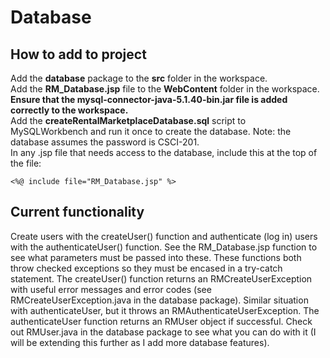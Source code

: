 # Database

## How to add to project
Add the **database** package to the **src** folder in the workspace.<br />
Add the **RM_Database.jsp** file to the **WebContent** folder in the workspace.<br />
**Ensure that the mysql-connector-java-5.1.40-bin.jar file is added correctly to the workspace.**<br />
Add the **createRentalMarketplaceDatabase.sql** script to MySQLWorkbench and run it once to create the database. Note: the database assumes the password is CSCI-201.<br />
In any .jsp file that needs access to the database, include this at the top of the file:
```
<%@ include file="RM_Database.jsp" %>
```

## Current functionality
Create users with the createUser() function and authenticate (log in) users with the authenticateUser() function. See the RM_Database.jsp function to see what parameters must be passed into these. These functions both throw checked exceptions so they must be encased in a try-catch statement. The createUser() function returns an RMCreateUserException with useful error messages and error codes (see RMCreateUserException.java in the database package). Similar situation with authenticateUser, but it throws an RMAuthenticateUserException. The authenticateUser function returns an RMUser object if successful. Check out RMUser.java in the database package to see what you can do with it (I will be extending this further as I add more database features).
